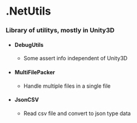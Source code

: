 # .NetUtils
### Library of utilitys, mostly in Unity3D

* #### DebugUtils
  * Some assert info independent of Unity3D
  
* #### MultiFilePacker
  * Handle multiple files in a single file
  
* #### JsonCSV
  * Read csv file and convert to json type data
